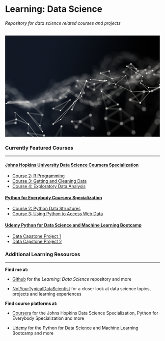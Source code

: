 Learning: Data Science
================

###### Repository for data science related courses and projects

![image header](backdrop.png)

### Currently Featured Courses

-----

#### [Johns Hopkins University Data Science Coursera Specialization](https://github.com/emiburns/Data-Science-Courses/tree/master/Johns%20Hopkins%20University%20Data%20Science%20Coursera%20Specialization)

  - [Course 2: R
    Programming](https://github.com/emiburns/Data-Science-Courses/tree/master/Johns%20Hopkins%20University%20Data%20Science%20Coursera%20Specialization/Course%202:%20R%20Programming)
  - [Course 3: Getting and Cleaning
    Data](https://github.com/emiburns/Data-Science-Courses/tree/master/Johns%20Hopkins%20University%20Data%20Science%20Coursera%20Specialization/Course%203:%20Getting%20and%20Cleaning%20Data)
  - [Course 4: Exploratory Data
    Analysis](https://github.com/emiburns/Data-Science-Courses/tree/master/Johns%20Hopkins%20University%20Data%20Science%20Coursera%20Specialization/Course%204:%20Exploratory%20Data%20Analysis)

#### [Python for Everybody Coursera Specialization](https://github.com/emiburns/Data-Science-Courses/tree/master/Python%20for%20Everybody%20Coursera%20Specialization)

  - [Course 2: Python Data
    Structures](https://github.com/emiburns/Data-Science-Courses/tree/master/Python%20for%20Everybody%20Coursera%20Specialization/Course%202:%20Python%20Data%20Structures)
  - [Course 3: Using Python to Access Web
    Data](https://github.com/emiburns/Data-Science-Courses/tree/master/Python%20for%20Everybody%20Coursera%20Specialization/Course%203:%20Using%20Python%20to%20Access%20Web%20Data)

#### [Udemy Python for Data Science and Machine Learning Bootcamp](https://github.com/emiburns/Data-Science-Courses/tree/master/Udemy%20Python%20for%20Data%20Science%20and%20Machine%20Learning%20Bootcamp)

  - [Data Capstone
    Project 1](https://github.com/emiburns/Data-Science-Courses/tree/master/Udemy%20Python%20for%20Data%20Science%20and%20Machine%20Learning%20Bootcamp/Data%20Capstone%20Project%201)
  - [Data Capstone
    Project 2](https://github.com/emiburns/Data-Science-Courses/tree/master/Udemy%20Python%20for%20Data%20Science%20and%20Machine%20Learning%20Bootcamp/Data%20Capstone%20Project%202)

### Additional Learning Resources

-----

**Find me at:**

  - [Github](https://github.com/emiburns) for the *Learning: Data
    Science* repository and more

  - [NotYourTypicalDataScientist](https://emiburns.github.io/NotYourTypicalDataScientist.github.io/)
    for a closer look at data science topics, projects and learning
    experiences

**Find course platforms at:**

  - [Coursera](coursera.org) for the Johns Hopkins Data Science
    Specialization, Python for Everybody Specialization and more

  - [Udemy](https://www.udemy.com/) for the Python for Data Science and
    Machine Learning Bootcamp and more
